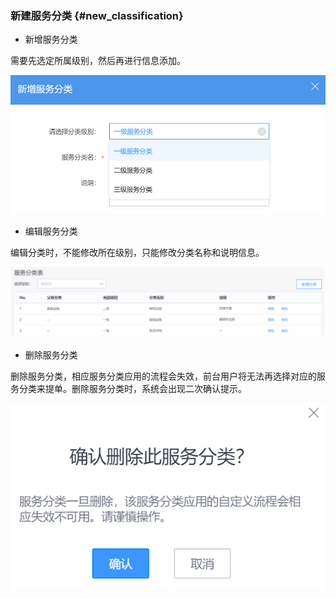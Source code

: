 ### 新建服务分类 {#new_classification}

- 新增服务分类

需要先选定所属级别，然后再进行信息添加。

![](../pic/41.gif)

- 编辑服务分类

编辑分类时，不能修改所在级别，只能修改分类名称和说明信息。

![](../pic/42.gif)

- 删除服务分类

删除服务分类，相应服务分类应用的流程会失效，前台用户将无法再选择对应的服务分类来提单。删除服务分类时，系统会出现二次确认提示。

![](../pic/43.gif)
